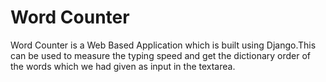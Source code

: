 # Word Counter
Word Counter is a Web Based Application which is built using Django.This can be used to measure the typing speed and get the dictionary order of the words which we had given as input in the textarea.
